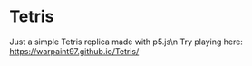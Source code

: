 # Tetris
Just a simple Tetris replica made with p5.js\n
Try playing here: https://warpaint97.github.io/Tetris/
